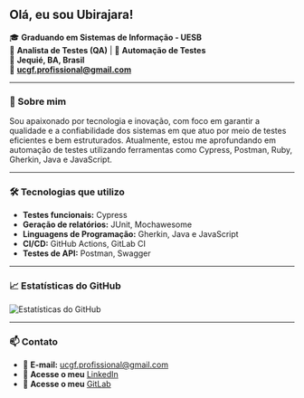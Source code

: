 ## Olá, eu sou Ubirajara!

🎓 **Graduando em Sistemas de Informação - UESB**  
💼 **Analista de Testes (QA)** | 🧪 **Automação de Testes**  
📍 **Jequié, BA, Brasil**  
📧 **ucgf.profissional@gmail.com**  

---

### 🚀 Sobre mim

Sou apaixonado por tecnologia e inovação, com foco em garantir a qualidade e a confiabilidade dos sistemas em que atuo por meio de testes eficientes e bem estruturados. Atualmente, estou me aprofundando em automação de testes utilizando ferramentas como Cypress, Postman, Ruby, Gherkin, Java e JavaScript.

---

### 🛠️ Tecnologias que utilizo

- **Testes funcionais:** Cypress
- **Geração de relatórios:** JUnit, Mochawesome  
- **Linguagens de Programação:** Gherkin, Java e JavaScript  
- **CI/CD:** GitHub Actions, GitLab CI
- **Testes de API:** Postman, Swagger 

---

### 📈 Estatísticas do GitHub

![Estatísticas do GitHub](https://github-readme-stats.vercel.app/api?username=ubirajara&show_icons=true&hide_title=true&count_private=true&hide=prs&theme=radical)

---

### 📫 Contato

- 📧 **E-mail:** ucgf.profissional@gmail.com  
- 🔗 **Acesse o meu** [LinkedIn](https://www.linkedin.com/in/ucgfilho/)  
- 🦊 **Acesse o meu** [GitLab](https://gitlab.com/ucgfilho)
